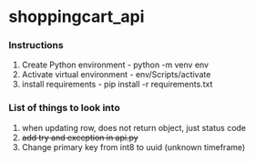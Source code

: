# shoppingcart_api

### Instructions
1. Create Python environment - python -m venv env
2. Activate virtual environment - env/Scripts/activate
3. install requirements - pip install -r requirements.txt


### List of things to look into
1. when updating row, does not return object, just status code
2. ~~add try and exception in api.py~~
3. Change primary key from int8 to uuid (unknown timeframe)